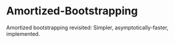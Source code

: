 # Amortized-Bootstrapping
Amortized bootstrapping revisited: Simpler, asymptotically-faster, implemented.

